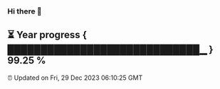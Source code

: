 ### Hi there 👋
⏳ Year progress { █████████████████████████████▁ } 99.25 %
---
⏰ Updated on Fri, 29 Dec 2023 06:10:25 GMT

